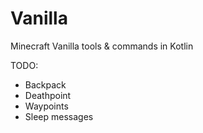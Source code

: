 # Vanilla
Minecraft Vanilla tools &amp; commands in Kotlin


TODO:

- Backpack
- Deathpoint
- Waypoints
- Sleep messages
